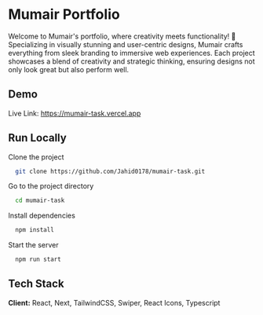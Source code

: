 # Mumair Portfolio

Welcome to Mumair's portfolio, where creativity meets functionality! 🌟 Specializing in visually stunning and user-centric designs, Mumair crafts everything from sleek branding to immersive web experiences. Each project showcases a blend of creativity and strategic thinking, ensuring designs not only look great but also perform well.

## Demo

Live Link: https://mumair-task.vercel.app

## Run Locally

Clone the project

```bash
  git clone https://github.com/Jahid0178/mumair-task.git
```

Go to the project directory

```bash
  cd mumair-task
```

Install dependencies

```bash
  npm install
```

Start the server

```bash
  npm run start
```

## Tech Stack

**Client:** React, Next, TailwindCSS, Swiper, React Icons, Typescript
